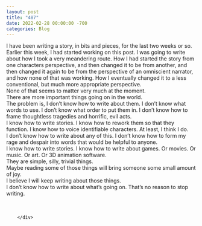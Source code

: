 ```yaml
---
layout: post
title: "487"
date: 2022-02-28 00:00:00 -700
categories: Blog
---
```


<div class="blog-content">
				<div class="paragraph"><span><span>I have been writing a story, in bits and pieces, for the last two weeks or so. Earlier this week, I had started working on this post. I was going to write about how I took a very meandering route. How I had started the story from one characters perspective, and then changed it to be from another, and then changed it again to be from the perspective of an omniscient narrator, and how none of that was working. How I eventually changed it to a less conventional, but much more appropriate perspective.&nbsp;</span></span><br><span></span><span><span>None of that seems to matter very much at the moment.</span></span><br><span></span><span><span>There are more important things going on in the world.</span></span><br><span></span><span><span>The problem is, I don&rsquo;t know how to write about them. I don&rsquo;t know what words to use. I don&rsquo;t know what order to put them in. I don&rsquo;t know how to frame thoughtless tragedies and horrific, evil acts.</span></span><br><span></span><span><span>I know how to write stories. I know how to rework them so that they function. I know how to voice identifiable characters. At least, I think I do.&nbsp;</span></span><br><span></span><span><span>I don&rsquo;t know how to write about any of this. I don&rsquo;t know how to form my rage and despair into words that would be helpful to anyone.</span></span><br><span></span><span><span>I know how to write stories. I know how to write about games. Or movies. Or music. Or art. Or 3D animation software.</span></span><br><span></span><span><span>They are simple, silly, trivial things.</span></span><br><span></span><span><span>Maybe reading some of those things will bring someone some small amount of joy.</span></span><br><span></span><span><span>I believe I will keep writing about those things.&nbsp;</span></span><br><span></span><span><span>I don&rsquo;t know how to write about what&rsquo;s going on. That&rsquo;s no reason to stop writing.&nbsp;</span></span><br><span></span><br>&#8203;</div>

		</div>
        